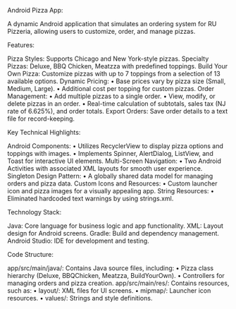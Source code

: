 Android Pizza App:

  A dynamic Android application that simulates an ordering system for RU Pizzeria, allowing users to customize, order, and manage pizzas. 

Features:

  Pizza Styles: Supports Chicago and New York-style pizzas.
  Specialty Pizzas: Deluxe, BBQ Chicken, Meatzza with predefined toppings.
  Build Your Own Pizza: Customize pizzas with up to 7 toppings from a selection of 13 available options.
  Dynamic Pricing:
  	•	Base prices vary by pizza size (Small, Medium, Large).
  	•	Additional cost per topping for custom pizzas.
  Order Management:
  	•	Add multiple pizzas to a single order.
  	•	View, modify, or delete pizzas in an order.
  	•	Real-time calculation of subtotals, sales tax (NJ rate of 6.625%), and order totals.
  Export Orders: Save order details to a text file for record-keeping.

Key Technical Highlights:

  Android Components:
  	•	Utilizes RecyclerView to display pizza options and toppings with images.
  	•	Implements Spinner, AlertDialog, ListView, and Toast for interactive UI elements.
  Multi-Screen Navigation:
  	•	Two Android Activities with associated XML layouts for smooth user experience.
  Singleton Design Pattern:
  	•	A globally shared data model for managing orders and pizza data.
  Custom Icons and Resources:
  	•	Custom launcher icon and pizza images for a visually appealing app.
  String Resources:
  	•	Eliminated hardcoded text warnings by using strings.xml.

Technology Stack:

  Java: Core language for business logic and app functionality.
  XML: Layout design for Android screens.
  Gradle: Build and dependency management.
  Android Studio: IDE for development and testing.

Code Structure:

  app/src/main/java/: Contains Java source files, including:
  	•	Pizza class hierarchy (Deluxe, BBQChicken, Meatzza, BuildYourOwn).
  	•	Controllers for managing orders and pizza creation.
  app/src/main/res/: Contains resources, such as:
  	•	layout/: XML files for UI screens.
  	•	mipmap/: Launcher icon resources.
  	•	values/: Strings and style definitions.
